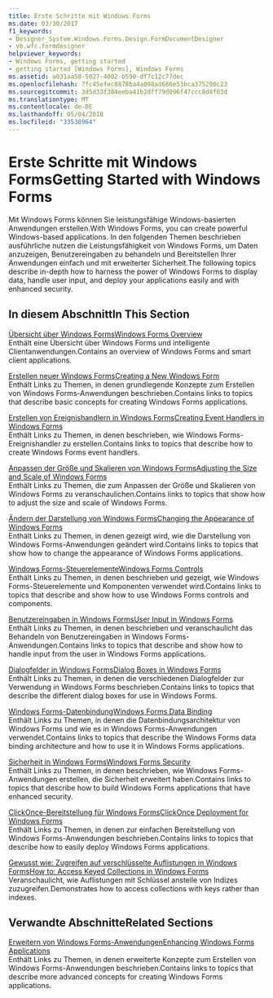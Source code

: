 ```yaml
---
title: Erste Schritte mit Windows Forms
ms.date: 03/30/2017
f1_keywords:
- Designer_System.Windows.Forms.Design.FormDocumentDesigner
- vb.wfc.formdesigner
helpviewer_keywords:
- Windows Forms, getting started
- getting started [Windows Forms], Windows Forms
ms.assetid: a031aa58-5027-4082-b590-df7c12c77dec
ms.openlocfilehash: 7fc45efec8878ba4a098ad686e53bca375200c23
ms.sourcegitcommit: 3d5d33f384eeba41b2dff79d096f47ccc8d8f03d
ms.translationtype: MT
ms.contentlocale: de-DE
ms.lasthandoff: 05/04/2018
ms.locfileid: "33538964"
---
```

# <a name="getting-started-with-windows-forms"></a><span data-ttu-id="3783b-102">Erste Schritte mit Windows Forms</span><span class="sxs-lookup"><span data-stu-id="3783b-102">Getting Started with Windows Forms</span></span>
<span data-ttu-id="3783b-103">Mit Windows Forms können Sie leistungsfähige Windows-basierten Anwendungen erstellen.</span><span class="sxs-lookup"><span data-stu-id="3783b-103">With Windows Forms, you can create powerful Windows-based applications.</span></span> <span data-ttu-id="3783b-104">In den folgenden Themen beschrieben ausführliche nutzen die Leistungsfähigkeit von Windows Forms, um Daten anzuzeigen, Benutzereingaben zu behandeln und Bereitstellen Ihrer Anwendungen einfach und mit erweiterter Sicherheit.</span><span class="sxs-lookup"><span data-stu-id="3783b-104">The following topics describe in-depth how to harness the power of Windows Forms to display data, handle user input, and deploy your applications easily and with enhanced security.</span></span>  
  
## <a name="in-this-section"></a><span data-ttu-id="3783b-105">In diesem Abschnitt</span><span class="sxs-lookup"><span data-stu-id="3783b-105">In This Section</span></span>  
 [<span data-ttu-id="3783b-106">Übersicht über Windows Forms</span><span class="sxs-lookup"><span data-stu-id="3783b-106">Windows Forms Overview</span></span>](../../../docs/framework/winforms/windows-forms-overview.md)  
 <span data-ttu-id="3783b-107">Enthält eine Übersicht über Windows Forms und intelligente Clientanwendungen.</span><span class="sxs-lookup"><span data-stu-id="3783b-107">Contains an overview of Windows Forms and smart client applications.</span></span>  
  
 [<span data-ttu-id="3783b-108">Erstellen neuer Windows Forms</span><span class="sxs-lookup"><span data-stu-id="3783b-108">Creating a New Windows Form</span></span>](../../../docs/framework/winforms/creating-a-new-windows-form.md)  
 <span data-ttu-id="3783b-109">Enthält Links zu Themen, in denen grundlegende Konzepte zum Erstellen von Windows Forms-Anwendungen beschrieben.</span><span class="sxs-lookup"><span data-stu-id="3783b-109">Contains links to topics that describe basic concepts for creating Windows Forms applications.</span></span>  
  
 [<span data-ttu-id="3783b-110">Erstellen von Ereignishandlern in Windows Forms</span><span class="sxs-lookup"><span data-stu-id="3783b-110">Creating Event Handlers in Windows Forms</span></span>](../../../docs/framework/winforms/creating-event-handlers-in-windows-forms.md)  
 <span data-ttu-id="3783b-111">Enthält Links zu Themen, in denen beschrieben, wie Windows Forms-Ereignishandler zu erstellen.</span><span class="sxs-lookup"><span data-stu-id="3783b-111">Contains links to topics that describe how to create Windows Forms event handlers.</span></span>  
  
 [<span data-ttu-id="3783b-112">Anpassen der Größe und Skalieren von Windows Forms</span><span class="sxs-lookup"><span data-stu-id="3783b-112">Adjusting the Size and Scale of Windows Forms</span></span>](../../../docs/framework/winforms/adjusting-the-size-and-scale-of-windows-forms.md)  
 <span data-ttu-id="3783b-113">Enthält Links zu Themen, die zum Anpassen der Größe und Skalieren von Windows Forms zu veranschaulichen.</span><span class="sxs-lookup"><span data-stu-id="3783b-113">Contains links to topics that show how to adjust the size and scale of Windows Forms.</span></span>  
  
 [<span data-ttu-id="3783b-114">Ändern der Darstellung von Windows Forms</span><span class="sxs-lookup"><span data-stu-id="3783b-114">Changing the Appearance of Windows Forms</span></span>](../../../docs/framework/winforms/changing-the-appearance-of-windows-forms.md)  
 <span data-ttu-id="3783b-115">Enthält Links zu Themen, in denen gezeigt wird, wie die Darstellung von Windows Forms-Anwendungen geändert wird.</span><span class="sxs-lookup"><span data-stu-id="3783b-115">Contains links to topics that show how to change the appearance of Windows Forms applications.</span></span>  
  
 [<span data-ttu-id="3783b-116">Windows Forms-Steuerelemente</span><span class="sxs-lookup"><span data-stu-id="3783b-116">Windows Forms Controls</span></span>](../../../docs/framework/winforms/controls/index.md)  
 <span data-ttu-id="3783b-117">Enthält Links zu Themen, in denen beschrieben und gezeigt, wie Windows Forms-Steuerelemente und Komponenten verwendet wird.</span><span class="sxs-lookup"><span data-stu-id="3783b-117">Contains links to topics that describe and show how to use Windows Forms controls and components.</span></span>  
  
 [<span data-ttu-id="3783b-118">Benutzereingaben in Windows Forms</span><span class="sxs-lookup"><span data-stu-id="3783b-118">User Input in Windows Forms</span></span>](../../../docs/framework/winforms/user-input-in-windows-forms.md)  
 <span data-ttu-id="3783b-119">Enthält Links zu Themen, in denen beschrieben und veranschaulicht das Behandeln von Benutzereingaben in Windows Forms-Anwendungen.</span><span class="sxs-lookup"><span data-stu-id="3783b-119">Contains links to topics that describe and show how to handle input from the user in Windows Forms applications.</span></span>  
  
 [<span data-ttu-id="3783b-120">Dialogfelder in Windows Forms</span><span class="sxs-lookup"><span data-stu-id="3783b-120">Dialog Boxes in Windows Forms</span></span>](../../../docs/framework/winforms/dialog-boxes-in-windows-forms.md)  
 <span data-ttu-id="3783b-121">Enthält Links zu Themen, in denen die verschiedenen Dialogfelder zur Verwendung in Windows Forms beschrieben.</span><span class="sxs-lookup"><span data-stu-id="3783b-121">Contains links to topics that describe the different dialog boxes for use in Windows Forms.</span></span>  
  
 [<span data-ttu-id="3783b-122">Windows Forms-Datenbindung</span><span class="sxs-lookup"><span data-stu-id="3783b-122">Windows Forms Data Binding</span></span>](../../../docs/framework/winforms/windows-forms-data-binding.md)  
 <span data-ttu-id="3783b-123">Enthält Links zu Themen, in denen die Datenbindungsarchitektur von Windows Forms und wie es in Windows Forms-Anwendungen verwendet.</span><span class="sxs-lookup"><span data-stu-id="3783b-123">Contains links to topics that describe the Windows Forms data binding architecture and how to use it in Windows Forms applications.</span></span>  
  
 [<span data-ttu-id="3783b-124">Sicherheit in Windows Forms</span><span class="sxs-lookup"><span data-stu-id="3783b-124">Windows Forms Security</span></span>](../../../docs/framework/winforms/windows-forms-security.md)  
 <span data-ttu-id="3783b-125">Enthält Links zu Themen, in denen beschrieben, wie Windows Forms-Anwendungen erstellen, die Sicherheit erweitert haben.</span><span class="sxs-lookup"><span data-stu-id="3783b-125">Contains links to topics that describe how to build Windows Forms applications that have enhanced security.</span></span>  
  
 [<span data-ttu-id="3783b-126">ClickOnce-Bereitstellung für Windows Forms</span><span class="sxs-lookup"><span data-stu-id="3783b-126">ClickOnce Deployment for Windows Forms</span></span>](../../../docs/framework/winforms/clickonce-deployment-for-windows-forms.md)  
 <span data-ttu-id="3783b-127">Enthält Links zu Themen, in denen zur einfachen Bereitstellung von Windows Forms-Anwendungen beschrieben.</span><span class="sxs-lookup"><span data-stu-id="3783b-127">Contains links to topics that describe how to easily deploy Windows Forms applications.</span></span>  
  
 [<span data-ttu-id="3783b-128">Gewusst wie: Zugreifen auf verschlüsselte Auflistungen in Windows Forms</span><span class="sxs-lookup"><span data-stu-id="3783b-128">How to: Access Keyed Collections in Windows Forms</span></span>](../../../docs/framework/winforms/how-to-access-keyed-collections-in-windows-forms.md)  
 <span data-ttu-id="3783b-129">Veranschaulicht, wie Auflistungen mit Schlüssel anstelle von Indizes zuzugreifen.</span><span class="sxs-lookup"><span data-stu-id="3783b-129">Demonstrates how to access collections with keys rather than indexes.</span></span>  
  
## <a name="related-sections"></a><span data-ttu-id="3783b-130">Verwandte Abschnitte</span><span class="sxs-lookup"><span data-stu-id="3783b-130">Related Sections</span></span>  
 [<span data-ttu-id="3783b-131">Erweitern von Windows Forms-Anwendungen</span><span class="sxs-lookup"><span data-stu-id="3783b-131">Enhancing Windows Forms Applications</span></span>](../../../docs/framework/winforms/advanced/index.md)  
 <span data-ttu-id="3783b-132">Enthält Links zu Themen, in denen erweiterte Konzepte zum Erstellen von Windows Forms-Anwendungen beschrieben.</span><span class="sxs-lookup"><span data-stu-id="3783b-132">Contains links to topics that describe more advanced concepts for creating Windows Forms applications.</span></span>
